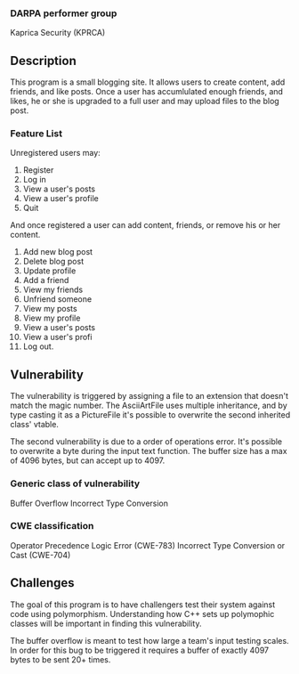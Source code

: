 ### DARPA performer group
Kaprica Security (KPRCA)

## Description

This program is a small blogging site. It allows users to create content, add friends, and like posts. 
Once a user has accumlulated enough friends, and likes, he or she is upgraded to a full user and may
upload files to the blog post.

### Feature List

Unregistered users may:
1. Register
2. Log in
3. View a user's posts
4. View a user's profile
5. Quit

And once registered a user can add content, friends, or remove his or her content.
1. Add new blog post
2. Delete blog post
3. Update profile
4. Add a friend
5. View my friends
6. Unfriend someone
7. View my posts
8. View my profile
9. View a user's posts
10. View a user's profi
11. Log out.

## Vulnerability

The vulnerability is triggered by assigning a file to an extension that doesn't match the magic number.
The AsciiArtFile uses multiple inheritance, and by type casting it as a PictureFile it's possible to
overwrite the second inherited class' vtable. 

The second vulnerability is due to a order of operations error. It's possible to overwrite a byte during the 
input text function. The buffer size has a max of 4096 bytes, but can accept up to 4097.

### Generic class of vulnerability

Buffer Overflow
Incorrect Type Conversion

### CWE classification

Operator Precedence Logic Error (CWE-783)
Incorrect Type Conversion or Cast (CWE-704)

## Challenges

The goal of this program is to have challengers test their system against code using polymorphism.
Understanding how C++ sets up polymophic classes will be important in finding this vulnerability.

The buffer overflow is meant to test how large a team's input testing scales. In order for this bug to be triggered
it requires a buffer of exactly 4097 bytes to be sent 20+ times.
